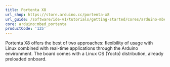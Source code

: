 ```yaml
---
title: Portenta X8
url_shop: https://store.arduino.cc/portenta-x8
url_guide: /software/ide-v1/tutorials/getting-started/cores/arduino-mbed_portenta
core: arduino:mbed_portenta
productCode: '125'
---
```


Portenta X8 offers the best of two approaches: flexibility of usage with Linux combined with real-time applications through the Arduino environment. The board comes with a Linux OS (Yocto) distribution, already preloaded onboard.